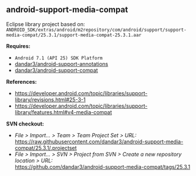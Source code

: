 ## android-support-media-compat

Eclipse library project based on:<br/>
`ANDROID_SDK/extras/android/m2repository/com/android/support/support-media-compat/25.3.1/support-media-compat-25.3.1.aar`

**Requires:**
- `Android 7.1 (API 25) SDK Platform`
- [dandar3/android-support-annotations](https://github.com/dandar3/android-support-annotations/tree/25.3.1)
- [dandar3/android-support-compat](https://github.com/dandar3/android-support-compat/tree/25.3.1)

**References:**
- https://developer.android.com/topic/libraries/support-library/revisions.html#25-3-1
- https://developer.android.com/topic/libraries/support-library/features.html#v4-media-compat

**SVN checkout:**
- _File > Import... > Team > Team Project Set > URL:_<br/>
  https://raw.githubusercontent.com/dandar3/android-support-media-compat/25.3.1/.projectset
- _File > Import... > SVN > Project from SVN > Create a new repository location > URL:_<br/> 
  https://github.com/dandar3/android-support-media-compat/tags/25.3.1